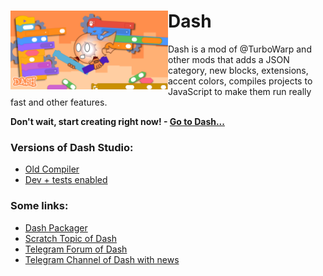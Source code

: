 # <img src="/dash-poster.png" alt="Dash Poster" align="left" width="50%"> Dash

Dash is a mod of @TurboWarp and other mods that adds a JSON category, new blocks, extensions, accent colors, compiles projects to JavaScript to make them run really fast and other features.

**Don't wait, start creating right now! - [Go to Dash...](https://dashblocks.github.io/)**

### Versions of Dash Studio:

* [Old Compiler](https://dashblocks.github.io/old-compiler)
* [Dev + tests enabled](https://dashblocks.github.io/scratch-gui/?enabletests)

### Some links:

* [Dash Packager](https://dashblocks.github.io/packager)
* [Scratch Topic of Dash](https://scratch.mit.edu/discuss/topic/828107)
* [Telegram Forum of Dash](https://t.me/DashBlocksForum)
* [Telegram Channel of Dash with news](https://t.me/DashBlocks)
